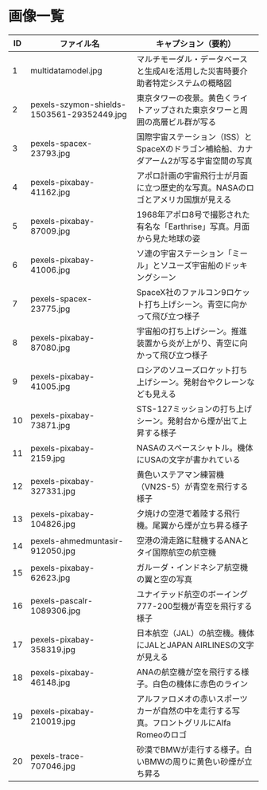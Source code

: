 # 画像一覧

| ID | ファイル名 | キャプション（要約） |
|---|------------|-------------------|
| 1 | multidatamodel.jpg | マルチモーダル・データベースと生成AIを活用した災害時要介助者特定システムの概略図 |
| 2 | pexels-szymon-shields-1503561-29352449.jpg | 東京タワーの夜景。黄色くライトアップされた東京タワーと周囲の高層ビル群が写る |
| 3 | pexels-spacex-23793.jpg | 国際宇宙ステーション（ISS）とSpaceXのドラゴン補給船、カナダアーム2が写る宇宙空間の写真 |
| 4 | pexels-pixabay-41162.jpg | アポロ計画の宇宙飛行士が月面に立つ歴史的な写真。NASAのロゴとアメリカ国旗が見える |
| 5 | pexels-pixabay-87009.jpg | 1968年アポロ8号で撮影された有名な「Earthrise」写真。月面から見た地球の姿 |
| 6 | pexels-pixabay-41006.jpg | ソ連の宇宙ステーション「ミール」とソユーズ宇宙船のドッキングシーン |
| 7 | pexels-spacex-23775.jpg | SpaceX社のファルコン9ロケット打ち上げシーン。青空に向かって飛び立つ様子 |
| 8 | pexels-pixabay-87080.jpg | 宇宙船の打ち上げシーン。推進装置から炎が上がり、青空に向かって飛び立つ様子 |
| 9 | pexels-pixabay-41005.jpg | ロシアのソユーズロケット打ち上げシーン。発射台やクレーンなども見える |
| 10 | pexels-pixabay-73871.jpg | STS-127ミッションの打ち上げシーン。発射台から煙が出て上昇する様子 |
| 11 | pexels-pixabay-2159.jpg | NASAのスペースシャトル。機体にUSAの文字が書かれている |
| 12 | pexels-pixabay-327331.jpg | 黄色いステアマン練習機（VN2S-5）が青空を飛行する様子 |
| 13 | pexels-pixabay-104826.jpg | 夕焼けの空港で着陸する飛行機。尾翼から煙が立ち昇る様子 |
| 14 | pexels-ahmedmuntasir-912050.jpg | 空港の滑走路に駐機するANAとタイ国際航空の航空機 |
| 15 | pexels-pixabay-62623.jpg | ガルーダ・インドネシア航空機の翼と空の写真 |
| 16 | pexels-pascalr-1089306.jpg | ユナイテッド航空のボーイング777-200型機が青空を飛行する様子 |
| 17 | pexels-pixabay-358319.jpg | 日本航空（JAL）の航空機。機体にJALとJAPAN AIRLINESの文字が見える |
| 18 | pexels-pixabay-46148.jpg | ANAの航空機が空を飛行する様子。白色の機体に赤色のライン |
| 19 | pexels-pixabay-210019.jpg | アルファロメオの赤いスポーツカーが自然の中を走行する写真。フロントグリルにAlfa Romeoのロゴ |
| 20 | pexels-trace-707046.jpg | 砂漠でBMWが走行する様子。白いBMWの周りに黄色い砂煙が立ち昇る | 